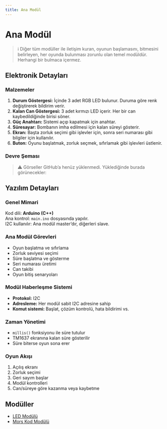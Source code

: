 ```yaml
---
title: Ana Modül
---
```


# Ana Modül

> ℹ️ Diğer tüm modüller ile iletişim kuran, oyunun başlamasını, bitmesini belirleyen, her oyunda bulunması zorunlu olan temel modüldür. Herhangi bir bulmaca içermez.

## Elektronik Detayları

### Malzemeler

1. **Durum Göstergesi:** İçinde 3 adet RGB LED bulunur. Duruma göre renk değiştirerek bildirim verir.  
2. **Kalan Can Göstergesi:** 3 adet kırmızı LED içerir. Her bir can kaybedildiğinde birisi söner.  
3. **Güç Anahtarı:** Sistemi açıp kapatmak için anahtar.  
4. **Süresayar:** Bombanın imha edilmesi için kalan süreyi gösterir.  
5. **Ekran:** Başta zorluk seçimi gibi işlevler için, sonra seri numarası gibi bilgiler için kullanılır.  
6. **Buton:** Oyunu başlatmak, zorluk seçmek, sıfırlamak gibi işlevleri üstlenir.  

### Devre Şeması

> ⚠️ Görseller GitHub’a henüz yüklenmedi. Yüklediğinde burada görünecekler:

## Yazılım Detayları

### Genel Mimari

Kod dili: **Arduino (C++)**  
Ana kontrol: `main.ino` dosyasında yapılır.  
I2C kullanılır: Ana modül master’dır, diğerleri slave.

### Ana Modül Görevleri

- Oyun başlatma ve sıfırlama
- Zorluk seviyesi seçimi
- Süre başlatma ve gösterme
- Seri numarası üretimi
- Can takibi
- Oyun bitiş senaryoları

### Modül Haberleşme Sistemi

- **Protokol:** I2C  
- **Adresleme:** Her modül sabit I2C adresine sahip  
- **Komut sistemi:** Başlat, çözüm kontrolü, hata bildirimi vs.

### Zaman Yönetimi

- `millis()` fonksiyonu ile süre tutulur  
- TM1637 ekranına kalan süre gösterilir  
- Süre biterse oyun sona erer  

### Oyun Akışı

1. Açılış ekranı
2. Zorluk seçimi
3. Geri sayım başlar
4. Modül kontrolleri
5. Can/süreye göre kazanma veya kaybetme


## Modüller

- [LED Modülü](moduller/led-modulu.md)
- [Mors Kod Modülü](moduller/mors-kod-modulu.md)

